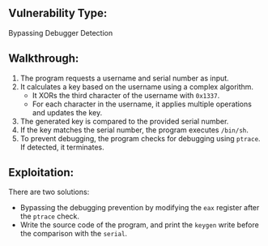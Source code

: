 ## Vulnerability Type:

Bypassing Debugger Detection

## Walkthrough:

1. The program requests a username and serial number as input.
2. It calculates a key based on the username using a complex algorithm.
   - It XORs the third character of the username with `0x1337`.
   - For each character in the username, it applies multiple operations and updates the key.
3. The generated key is compared to the provided serial number.
4. If the key matches the serial number, the program executes `/bin/sh`.
5. To prevent debugging, the program checks for debugging using `ptrace`. If detected, it terminates.

## Exploitation:

There are two solutions:

- Bypassing the debugging prevention by modifying the `eax` register after the `ptrace` check.
- Write the source code of the program, and print the `keygen` write before the comparison with the `serial`.
